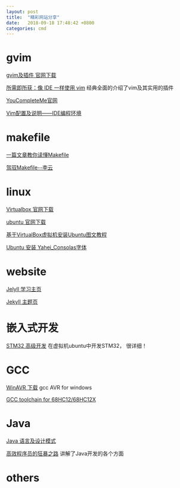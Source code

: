 ```yaml
---
layout: post
title:  "精彩网站分享"
date:   2018-09-18 17:48:42 +0800
categories: cmd
---
```

# gvim
[gvim及插件 官网下载](https://www.vim.org/)

[所需即所获：像 IDE 一样使用 vim](https://github.com/yangyangwithgnu/use_vim_as_ide#2)
经典全面的介绍了vim及其实用的插件

[YouCompleteMe官网](http://valloric.github.io/YouCompleteMe/#full-installation-guide)

[Vim配置及说明——IDE编程环境](http://www.cnblogs.com/zhongcq/p/3642794.html)

# makefile
[一篇文章教你读懂Makefile](http://www.cnblogs.com/hdk1993/p/4918679.html)

[驾驭Makefile--李云](https://wenku.baidu.com/view/19505f7c5acfa1c7aa00cc24.html)

# linux
[Virtualbox 官网下载](https://www.virtualbox.org/)

[ubuntu 官网下载](https://www.ubuntu.com/download/desktop)

[基于VirtualBox虚拟机安装Ubuntu图文教程](https://blog.csdn.net/u012732259/article/details/70172704)

[Ubuntu 安装 Yahei_Consolas字体](https://www.cnblogs.com/jiqing9006/p/9021756.html)

# website
[Jelyll 学习主页](https://jekyllrb.com/)

[Jekyll 主题页](http://jekyllthemes.org/page2/)

# 嵌入式开发
[STM32 高级开发](https://blog.csdn.net/zhengyangliu123/article/list/1)
在虚拟机ubuntu中开发STM32， 很详细！

# GCC
[WinAVR 下载](https://sourceforge.net/projects/winavr/)
gcc AVR for windows

[GCC toolchain for 68HC12/68HC12X](https://stackoverflow.com/questions/6895445/gcc-toolchain-for-68hc12-68hc12x)

# Java
[Java 语言及设计模式](http://www.weixueyuan.net/)

[高效程序员的狂暴之路](https://blog.csdn.net/dc_726/article/details/47427791)
讲解了Java开发的各个方面

# others

